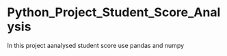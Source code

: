# Python_Project_Student_Score_Analysis
In this project aanalysed student score use pandas and numpy
